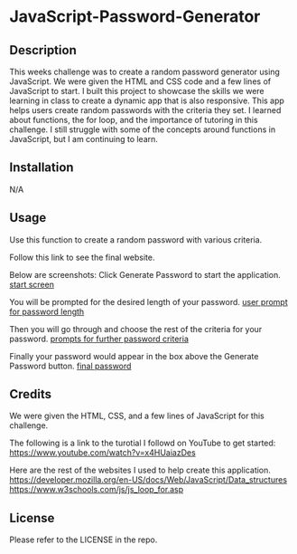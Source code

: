 # JavaScript-Password-Generator


## Description

This weeks challenge was to create a random password generator using JavaScript. We were given the HTML and CSS code and a few lines of JavaScript to start. I built this project to showcase the skills we were learning in class to create a dynamic app that is also responsive. This app helps users create random passwords with the criteria they set. I learned about functions, the for loop, and the importance of tutoring in this challenge. I still struggle with some of the concepts around functions in JavaScript, but I am continuing to learn. 

## Installation

N/A

## Usage

Use this function to create a random password with various criteria. 

Follow this link to see the final website. 

Below are screenshots:
Click Generate Password to start the application. 
[start screen](develop/images/Screen_1.png)

You will be prompted for the desired length of your password. 
[user prompt for password length](develop/Images/Screen_2.png)

Then you will go through and choose the rest of the criteria for your password. 
[prompts for further password criteria](develop/Images/Screen_3.png)

Finally your password would appear in the box above the Generate Password button. 
[final password](develop/Images/Screen_4.png)


## Credits

We were given the HTML, CSS, and a few lines of JavaScript for this challenge. 

The following is a link to the turotial I followd on YouTube to get started: 
https://www.youtube.com/watch?v=x4HUaiazDes

Here are the rest of the websites I used to help create this application. 
https://developer.mozilla.org/en-US/docs/Web/JavaScript/Data_structures
https://www.w3schools.com/js/js_loop_for.asp

## License

Please refer to the LICENSE in the repo. 
